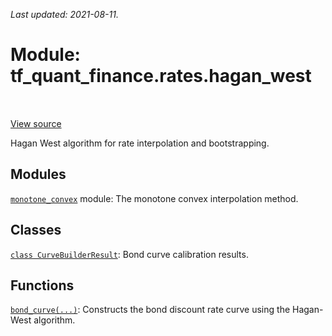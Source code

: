 <!--
This file is generated by a tool. Do not edit directly.
For open-source contributions the docs will be updated automatically.
-->

*Last updated: 2021-08-11.*

<div itemscope itemtype="http://developers.google.com/ReferenceObject">
<meta itemprop="name" content="tf_quant_finance.rates.hagan_west" />
<meta itemprop="path" content="Stable" />
</div>

# Module: tf_quant_finance.rates.hagan_west

<!-- Insert buttons and diff -->

<table class="tfo-notebook-buttons tfo-api" align="left">
</table>

<a target="_blank" href="https://github.com/google/tf-quant-finance/blob/master/tf_quant_finance/rates/hagan_west/__init__.py">View source</a>



Hagan West algorithm for rate interpolation and bootstrapping.



## Modules

[`monotone_convex`](../../tf_quant_finance/rates/hagan_west/monotone_convex.md) module: The monotone convex interpolation method.

## Classes

[`class CurveBuilderResult`](../../tf_quant_finance/rates/hagan_west/CurveBuilderResult.md): Bond curve calibration results.

## Functions

[`bond_curve(...)`](../../tf_quant_finance/rates/hagan_west/bond_curve.md): Constructs the bond discount rate curve using the Hagan-West algorithm.


